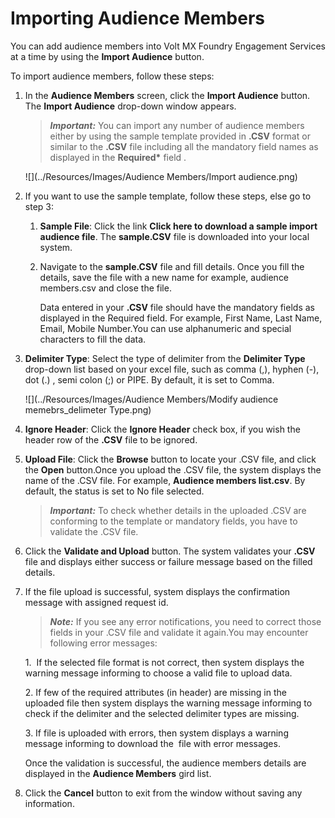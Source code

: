                              

Importing Audience Members
==========================

You can add audience members into Volt MX Foundry Engagement Services at a time by using the **Import Audience** button.

To import audience members, follow these steps:

1.  In the **Audience Members** screen, click the **Import Audience** button. The **Import Audience** drop-down window appears. 
    
    > **_Important:_** You can import any number of audience members either by using the sample template provided in **.CSV** format or similar to the **.CSV** file including all the mandatory field names as displayed in the **Required\*** field .  
    
    ![](../Resources/Images/Audience Members/Import audience.png)
    
2.  If you want to use the sample template, follow these steps, else go to step 3:
    1.  **Sample File**: Click the link **Click here to download a sample import audience file**. The **sample.CSV** file is downloaded into your local system.
    2.  Navigate to the **sample.CSV** file and fill details. Once you fill the details, save the file with a new name for example, audience members.csv and close the file.
        
        Data entered in your **.CSV** file should have the mandatory fields as displayed in the Required field. For example, First Name, Last Name, Email, Mobile Number.You can use alphanumeric and special characters to fill the data.
        
3.  **Delimiter Type**: Select the type of delimiter from the **Delimiter Type** drop-down list based on your excel file, such as comma (,), hyphen (-), dot (.) , semi colon (;) or PIPE. By default, it is set to Comma.
    
    ![](../Resources/Images/Audience Members/Modify audience memebrs_delimeter Type.png)
    
4.  **Ignore Header**: Click the **Ignore Header** check box, if you wish the header row of the **.CSV** file to be ignored.  
    
5.  **Upload File**: Click the **Browse** button to locate your .CSV file, and click the **Open** button.Once you upload the .CSV file, the system displays the name of the .CSV file. For example, **Audience members list.csv**. By default, the status is set to No file selected.  
    
    > **_Important:_** To check whether details in the uploaded .CSV are conforming to the template or mandatory fields, you have to validate the .CSV file.  
    
6.  Click the **Validate and Upload** button. The system validates your **.CSV** file and displays either success or failure message based on the filled details.
7.  If the file upload is successful, system displays the confirmation message with assigned request id.
    
    > **_Note:_** If you see any error notifications, you need to correct those fields in your .CSV file and validate it again.You may encounter following error messages:  
      
    1.  If the selected file format is not correct, then system displays the warning message informing to choose a valid file to upload data.  
      
    2\. If few of the required attributes (in header) are missing in the uploaded file then system displays the warning message informing to check if the delimiter and the selected delimiter types are missing.  
      
    3\. If file is uploaded with errors, then system displays a warning message informing to download the  file with error messages.
    
    Once the validation is successful, the audience members details are displayed in the **Audience Members** gird list.
    
8.  Click the **Cancel** button to exit from the window without saving any information.

